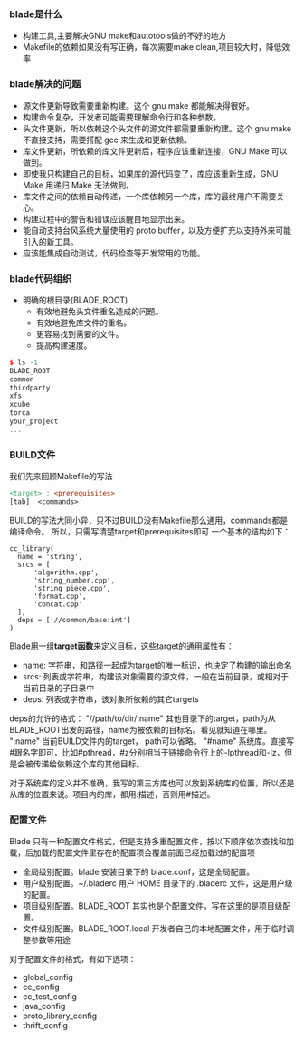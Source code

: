 ### blade是什么

- 构建工具,主要解决GNU make和autotools做的不好的地方
- Makefile的依赖如果没有写正确，每次需要make clean,项目较大时，降低效率

### blade解决的问题
- 源文件更新导致需要重新构建。这个 gnu make 都能解决得很好。
- 构建命令复杂，开发者可能需要理解命令行和各种参数。
- 头文件更新，所以依赖这个头文件的源文件都需要重新构建。这个 gnu make 不直接支持，需要搭配 gcc 来生成和更新依赖。
- 库文件更新，所依赖的库文件更新后，程序应该重新连接，GNU Make 可以做到。
- 即使我只构建自己的目标，如果库的源代码变了，库应该重新生成，GNU Make 用递归 Make 无法做到。
- 库文件之间的依赖自动传递，一个库依赖另一个库，库的最终用户不需要关心。
- 构建过程中的警告和错误应该醒目地显示出来。
- 能自动支持台风系统大量使用的 proto buffer，以及方便扩充以支持外来可能引入的新工具。
- 应该能集成自动测试，代码检查等开发常用的功能。

### blade代码组织

- 明确的根目录(BLADE_ROOT)
  - 有效地避免头文件重名造成的问题。
  - 有效地避免库文件的重名。
  - 更容易找到需要的文件。
  - 提高构建速度。

```cpp
$ ls -1
BLADE_ROOT
common
thirdparty
xfs
xcube
torca
your_project
...
```

### BUILD文件

我们先来回顾Makefile的写法
```makefile
<target> : <prerequisites> 
[tab]  <commands>
```

BUILD的写法大同小异，只不过BUILD没有Makefile那么通用，commands都是编译命令。
所以，只需写清楚target和prerequisites即可
一个基本的结构如下：
```BUILD
cc_library(
  name = 'string',
  srcs = [
      'algorithm.cpp',
      'string_number.cpp',
      'string_piece.cpp',
      'format.cpp',
      'concat.cpp'
  ],
  deps = ['//common/base:int']
)
```

Blade用一组**target函数**来定义目标，这些target的通用属性有：
- name: 字符串，和路径一起成为target的唯一标识，也决定了构建的输出命名
- srcs: 列表或字符串，构建该对象需要的源文件，一般在当前目录，或相对于当前目录的子目录中
- deps: 列表或字符串，该对象所依赖的其它targets

deps的允许的格式：
"//path/to/dir/:name" 其他目录下的target，path为从BLADE_ROOT出发的路径，name为被依赖的目标名。看见就知道在哪里。
":name" 当前BUILD文件内的target， path可以省略。
"#name" 系统库。直接写#跟名字即可，比如#pthread，#z分别相当于链接命令行上的-lpthread和-lz，但是会被传递给依赖这个库的其他目标。

对于系统库的定义并不准确，我写的第三方库也可以放到系统库的位置，所以还是从库的位置来说。项目内的库，都用:描述，否则用#描述。

### 配置文件

Blade 只有一种配置文件格式，但是支持多重配置文件，按以下顺序依次查找和加载，后加载的配置文件里存在的配置项会覆盖前面已经加载过的配置项

- 全局级别配置。blade 安装目录下的 blade.conf，这是全局配置。
- 用户级别配置。~/.bladerc 用户 HOME 目录下的 .bladerc 文件，这是用户级的配置。
- 项目级别配置。BLADE_ROOT 其实也是个配置文件，写在这里的是项目级配置。
- 文件级别配置。BLADE_ROOT.local 开发者自己的本地配置文件，用于临时调整参数等用途

对于配置文件的格式，有如下选项：
- global_config
- cc_config
- cc_test_config
- java_config
- proto_library_config
- thrift_config
